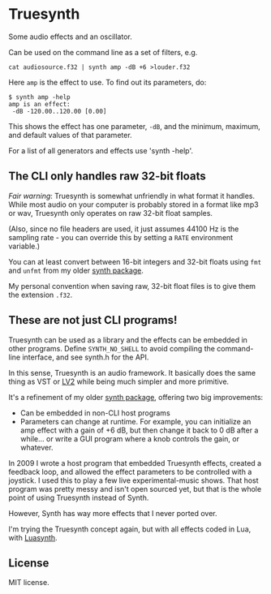 # Truesynth

Some audio effects and an oscillator.

Can be used on the command line as a set of filters, e.g.

    cat audiosource.f32 | synth amp -dB +6 >louder.f32

Here `amp` is the effect to use. To find out its parameters, do:

    $ synth amp -help
    amp is an effect:
     -dB -120.00..120.00 [0.00]

This shows the effect has one parameter, `-dB`, and the minimum,
maximum, and default values of that parameter.

For a list of all generators and effects use 'synth -help'.


## The CLI only handles raw 32-bit floats

*Fair warning*: Truesynth is somewhat unfriendly in what format
it handles. While most audio on your computer is probably stored
in a format like mp3 or wav, Truesynth only operates on raw 32-bit
float samples.

(Also, since no file headers are used, it just assumes
44100 Hz is the sampling rate - you can override this by setting a
`RATE` environment variable.)

You can at least convert between 16-bit integers and 32-bit floats
using `fmt` and `unfmt` from my older
[synth package](https://github.com/graue/synth).

My personal convention when saving raw, 32-bit float files is to
give them the extension `.f32`.


## These are not just CLI programs!

Truesynth can be used as a library and the effects can be embedded
in other programs. Define `SYNTH_NO_SHELL` to avoid compiling the
command-line interface, and see synth.h for the API.

In this sense, Truesynth is an audio framework. It basically does
the same thing as VST or [LV2](http://lv2plug.in) while being
much simpler and more primitive.

It's a refinement of my older [synth package](https://github.com/graue/synth),
offering two big improvements:

* Can be embedded in non-CLI host programs
* Parameters can change at runtime. For example, you can initialize
  an amp effect with a gain of +6 dB, but then change it back to 0 dB
  after a while... or write a GUI program where a knob controls the gain,
  or whatever.

In 2009 I wrote a host program that embedded Truesynth effects,
created a feedback loop, and allowed the effect parameters to be controlled
with a joystick. I used this to play a few live experimental-music shows.
That host program was pretty messy and isn't open sourced yet,
but that is the whole point of using Truesynth instead of Synth.

However, Synth has way more effects that I never ported over.

I'm trying the Truesynth concept again, but with all effects coded in Lua,
with [Luasynth](https://github.com/graue/luasynth).


## License

MIT license.
